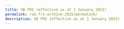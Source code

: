 ```yaml
---
title: SB FRS (effective as at 1 January 2015)
permalink: /sb-frs-archive-2015/permalink/
description: SB FRS (effective as at 1 January 2015)
---
```


